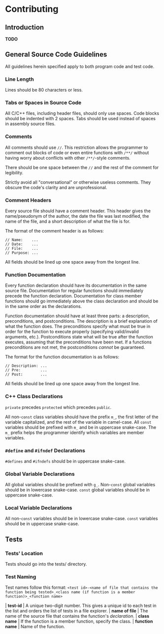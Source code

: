 # Contributing

## Introduction

**TODO**


## General Source Code Guidelines


All guidelines herein specified apply to both program code and test code.


### Line Length

Lines should be 80 characters or less.


### Tabs or Spaces in Source Code

All C/C++ files, including header files, should only use spaces. Code blocks should be indented with 2 spaces. Tabs should be used instead of spaces in assembly source files.


### Comments

All comments should use `//`. This restriction allows the programmer to comment out blocks of code or even entire functions with `/**/` without having worry about conflicts with other `/**/`-style comments.

There should be one space between the `//` and the rest of the comment for legibility.

Strictly avoid all "conversational" or otherwise useless comments. They obscure the code's clarity and are unprofessional.


### Comment Headers

Every source file should have a comment header. This header gives the name/pseudonym of the author, the date the file was last modified, the name of the file, and a short description of what the file is for.

The format of the comment header is as follows:
```
// Name:    ...
// Date:    ...
// File:    ...
// Purpose: ...
```

All fields should be lined up one space away from the longest line.


### Function Documentation

Every function declaration should have its documentation in the same source file. Documentation for regular functions should immediately precede the function declaration. Documentation for class member functions should go immediately above the class declaration and should be in the same order as the declarations.

Function documentation should have at least three parts: a description, preconditions, and postconditions. The description is a brief explanation of what the function does. The preconditions specify what must be true in order for the function to execute properly (specifying valid/invalid arguments, etc.). Postconditions state what will be true after the function executes, assuming that the preconditions have been met. If a functions preconditions are not met, the postconditions *cannot* be guaranteed.

The format for the function documentation is as follows:
```
// Description: ...
// Pre:         ...
// Post:        ...
```

All fields should be lined up one space away from the longest line.


### C++ Class Declarations

`private` precedes `protected` which precedes `public`.

All non-`const` class variables should have the prefix `m_`, the first letter of the variable capitalized, and the rest of the variable in camel-case. All `const` variables should be prefixed with `m_` and be in uppercase snake-case. The `m_` prefix helps the programmer identify which variables are member variables.


### `#define` and `#ifndef` Declarations

`#defines` and `#ifndefs` should be in uppercase snake-case.


### Global Variable Declarations

All global variables should be prefixed with `g_`. Non-`const` global variables should be in lowercase snake-case. `const` global variables should be in uppercase snake-case.


### Local Variable Declarations

All non-`const` variables should be in lowercase snake-case. `const` variables should be in uppercase snake-case.


## Tests


### Tests' Location

Tests should go into the tests/ directory.


### Test Naming

Test names follow this format:
`<test id>-<name of file that contains the function being tested>_<class name (if function is a member function)>_<function name>`

| **test-id**       | A unique two-digit number. This gives a unique id to each test in the list and orders the list of tests in a file explorer.
| **name of file**  | The name of the source file that contains the function's *declaration*.
| **class name**    | If the function is a member function, specify the class.
| **function name** | Name of the function.


